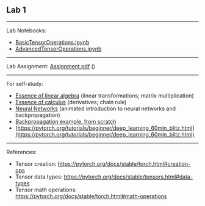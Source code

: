## Lab 1

***
Lab Notebooks: 
* [BasicTensorOperations.ipynb](./BasicTensorOperations.ipynb)
* [AdvancedTensorOperations.ipynb](./AdvancedTensorOperations.ipynb)

***
Lab Assignment:
[Assignment.pdf](./Assignment.pdf) ()

***
For self-study:
* [Essence of linear algebra](https://www.youtube.com/playlist?list=PLZHQObOWTQDPD3MizzM2xVFitgF8hE_ab) (linear transformations; matrix multiplication)
* [Essence of calculus](https://www.youtube.com/playlist?list=PLZHQObOWTQDMsr9K-rj53DwVRMYO3t5Yr) (derivatives; chain rule)
* [Neural Networks](https://www.youtube.com/playlist?list=PLZHQObOWTQDNU6R1_67000Dx_ZCJB-3pi) (animated introduction to neural networks and backpropagation)
* [Backpropagation example, from scratch](https://drive.google.com/file/d/11pFnI-NvGjAPgBb2nZKVj2dtE3dVI8qe/view)
* [https://pytorch.org/tutorials/beginner/deep_learning_60min_blitz.html](https://pytorch.org/tutorials/beginner/deep_learning_60min_blitz.html)

***
References:
 - Tensor creation: https://pytorch.org/docs/stable/torch.html#creation-ops
 - Tensor data types: https://pytorch.org/docs/stable/tensors.html#data-types
 - Tensor math operations: https://pytorch.org/docs/stable/torch.html#math-operations
